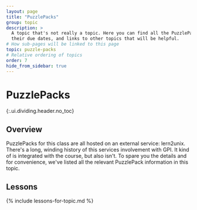 ```yaml
---
layout: page
title: "PuzzlePacks"
group: topic
description: >
  A topic that's not really a topic. Here you can find all the PuzzlePacks,
  their due dates, and links to other topics that will be helpful.
# How sub-pages will be linked to this page
topic: puzzle-packs
# Relative ordering of topics
order: 7
hide_from_sidebar: true
---
```



# PuzzlePacks
{:.ui.dividing.header.no_toc}

## Overview

PuzzlePacks for this class are all hosted on an external service: lern2unix.
There's a long, winding history of this services involvement with GPI. It kind
of is integrated with the course, but also isn't. To spare you the details and
for convenience, we've listed all the relevant PuzzlePack information in this
topic.

## Lessons

{% include lessons-for-topic.md %}

